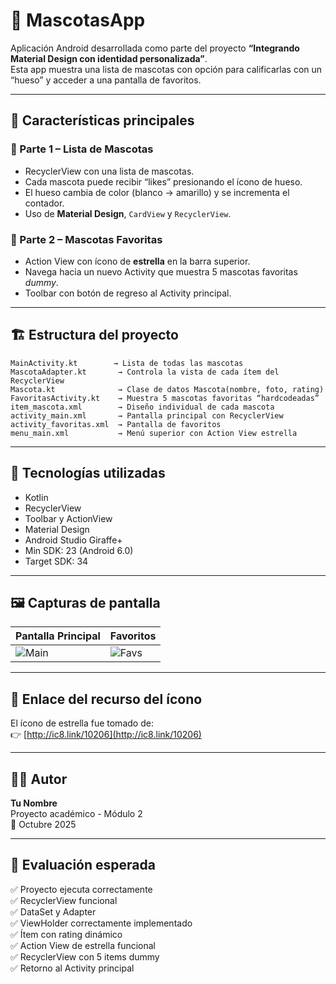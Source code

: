 # 🐾 MascotasApp

Aplicación Android desarrollada como parte del proyecto **“Integrando Material Design con identidad personalizada”**.  
Esta app muestra una lista de mascotas con opción para calificarlas con un “hueso” y acceder a una pantalla de favoritos.

---

## 🚀 Características principales

### 🐶 Parte 1 – Lista de Mascotas
- RecyclerView con una lista de mascotas.
- Cada mascota puede recibir “likes” presionando el ícono de hueso.
- El hueso cambia de color (blanco → amarillo) y se incrementa el contador.
- Uso de **Material Design**, `CardView` y `RecyclerView`.

### 🌟 Parte 2 – Mascotas Favoritas
- Action View con ícono de **estrella** en la barra superior.
- Navega hacia un nuevo Activity que muestra 5 mascotas favoritas *dummy*.
- Toolbar con botón de regreso al Activity principal.

---

## 🏗️ Estructura del proyecto

```
MainActivity.kt        → Lista de todas las mascotas
MascotaAdapter.kt       → Controla la vista de cada ítem del RecyclerView
Mascota.kt              → Clase de datos Mascota(nombre, foto, rating)
FavoritasActivity.kt    → Muestra 5 mascotas favoritas “hardcodeadas”
item_mascota.xml        → Diseño individual de cada mascota
activity_main.xml       → Pantalla principal con RecyclerView
activity_favoritas.xml  → Pantalla de favoritos
menu_main.xml           → Menú superior con Action View estrella
```

---

## 🧱 Tecnologías utilizadas

- Kotlin
- RecyclerView
- Toolbar y ActionView
- Material Design
- Android Studio Giraffe+
- Min SDK: 23 (Android 6.0)
- Target SDK: 34

---

## 🖼️ Capturas de pantalla

| Pantalla Principal | Favoritos |
|--------------------|------------|
| ![Main](screenshots/main.png) | ![Favs](screenshots/favoritas.png) |

---

## 🔗 Enlace del recurso del ícono

El ícono de estrella fue tomado de:  
👉 [http://ic8.link/10206](http://ic8.link/10206)

---

## 👨‍💻 Autor

**Tu Nombre**  
Proyecto académico - Módulo 2  
📆 Octubre 2025  

---

## 🧩 Evaluación esperada

✅ Proyecto ejecuta correctamente  
✅ RecyclerView funcional  
✅ DataSet y Adapter  
✅ ViewHolder correctamente implementado  
✅ Ítem con rating dinámico  
✅ Action View de estrella funcional  
✅ RecyclerView con 5 items dummy  
✅ Retorno al Activity principal  
